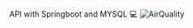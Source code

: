 API with Springboot and MYSQL 💻
![AirQuality](https://user-images.githubusercontent.com/63671753/232977587-826b6208-86fa-41eb-b10b-9ac9d05a4b40.gif)
